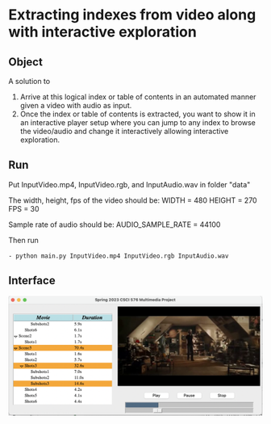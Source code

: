 # Extracting indexes from video along with interactive exploration


## Object
A solution to
1. Arrive at this logical index or table of contents in an automated manner given a video with audio as input.
2. Once the index or table of contents is extracted, you want to show it in an interactive player setup where you can jump to any index to browse the video/audio and change it interactively allowing interactive exploration.


## Run
Put InputVideo.mp4, InputVideo.rgb, and InputAudio.wav in folder "data"

The width, height, fps of the video should be:
	WIDTH = 480
	HEIGHT = 270
	FPS = 30

Sample rate of audio should be:
	AUDIO_SAMPLE_RATE = 44100

Then run

	- python main.py InputVideo.mp4 InputVideo.rgb InputAudio.wav


## Interface
![Alt text](/interface.png?raw=true "Title")
